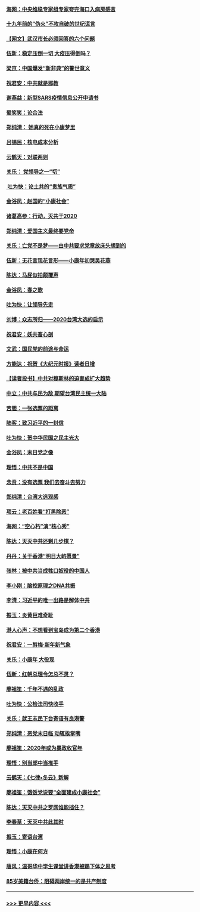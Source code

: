 #### [海网：中央维稳专家组专家夸完海口入病房感言](../pages/nsc993/n11815138.md?t=01232244) 
#### [十九年前的“伪火”不攻自破的世纪谎言](../pages/nsc993/n11813238.md?t=01232244) 
#### [【网文】武汉市长必须回答的六个问题](../pages/nsc993/n11813848.md?t=01232244) 
#### [伍新：稳定压倒一切 大疫压得倒吗？](../pages/nsc993/n11812634.md?t=01232244) 
#### [梁京：中国爆发“新非典”的警世意义](../pages/nsc993/n11812554.md?t=01232244) 
#### [祝君安：中共就是邪教](../pages/nsc993/n11812431.md?t=01232244) 
#### [谢燕益：新型SARS疫情信息公开申请书](../pages/nsc993/n11808840.md?t=01232244) 
#### [蜀笑笑：论合法](../pages/nsc993/n11808064.md?t=01232244) 
#### [郑纯清： 她真的死在小康梦里](../pages/nsc993/n11806623.md?t=01232244) 
#### [吕锡民：核电成本分析](../pages/nsc993/n11806284.md?t=01232244) 
#### [云鹤天：对联两则](../pages/nsc993/n11805957.md?t=01232244) 
#### [关乐： 党领导之一“切”](../pages/nsc993/n11804505.md?t=01232244) 
#### [ 吐为快：论土共的“贵族气质”](../pages/nsc993/n11804490.md?t=01232244) 
#### [金浴凤：赵国的“小康社会”](../pages/nsc993/n11804452.md?t=01232244) 
#### [诸葛高参：行动，灭共于2020](../pages/nsc993/n11804120.md?t=01232244) 
#### [郑纯清：爱国主义最终要党命](../pages/nsc993/n11802197.md?t=01232244) 
#### [关乐：亡党不是梦——由中共要求党章放床头想到的](../pages/nsc993/n11802156.md?t=01232244) 
#### [伍新：无花言现花言形——小康年初哭吴花燕](../pages/nsc993/n11800044.md?t=01232244) 
#### [陈达：马屁似拍颠覆声](../pages/nsc993/n11800010.md?t=01232244) 
#### [金浴凤：春之歌](../pages/nsc993/n11797687.md?t=01232244) 
#### [吐为快：让领导先走](../pages/nsc993/n11797512.md?t=01232244) 
#### [刘博：众志所归——2020台湾大选的启示](../pages/nsc993/n11796878.md?t=01232244) 
#### [祝君安：妖共畜心剖](../pages/nsc993/n11794273.md?t=01232244) 
#### [文武：国民党的前途与命运](../pages/nsc993/n11794198.md?t=01232244) 
#### [方能达：祝贺《大纪元时报》读者日增](../pages/nsc993/n11793807.md?t=01232244) 
#### [【读者投书】中共对穆斯林的迫害成扩大趋势](../pages/nsc993/n11791371.md?t=01232244) 
#### [中立：中共与民为敌 期望台湾民主统一大陆](../pages/nsc993/n11790392.md?t=01232244) 
#### [苦胆：一张选票的距离](../pages/nsc993/n11788914.md?t=01232244) 
#### [陆客：致习近平的一封信](../pages/nsc993/n11788867.md?t=01232244) 
#### [吐为快：贺中华民国之民主光大](../pages/nsc993/n11788618.md?t=01232244) 
#### [金浴凤：末日党之像](../pages/nsc993/n11787475.md?t=01232244) 
#### [理悟：中共不是中国](../pages/nsc993/n11787463.md?t=01232244) 
#### [念贲：没有选票  我们去奋斗去努力](../pages/nsc993/n11787398.md?t=01232244) 
#### [郑纯清：台湾大选观感](../pages/nsc993/n11786210.md?t=01232244) 
#### [项云：老百姓看“打黑除恶”](../pages/nsc993/n11785398.md?t=01232244) 
#### [海网：“空心朽”演“核心秀”](../pages/nsc993/n11783874.md?t=01232244) 
#### [陈达：天灭中共还剩几步棋？](../pages/nsc993/n11783719.md?t=01232244) 
#### [丹丹：关于香港“明日大屿愿景”](../pages/nsc993/n11783273.md?t=01232244) 
#### [张林：被中共当成牲口奴役的中国人](../pages/nsc993/n11782397.md?t=01232244) 
#### [李小刚：脑控原理之DNA共振](../pages/nsc993/n11780962.md?t=01232244) 
#### [李清：习近平的唯一出路是解体中共](../pages/nsc993/n11780866.md?t=01232244) 
#### [振玉：炎黄巨难奇耻](../pages/nsc993/n11779632.md?t=01232244) 
#### [港人心声：不想看到宝岛成为第二个香港](../pages/nsc993/n11778817.md?t=01232244) 
#### [祝君安：一剪梅‧新年新气象](../pages/nsc993/n11776340.md?t=01232244) 
#### [关乐：小康年 大役现](../pages/nsc993/n11774213.md?t=01232244) 
#### [伍新：红朝总理令怎总不灵？](../pages/nsc993/n11770813.md?t=01232244) 
#### [廖祖笙：千年不遇的乱政](../pages/nsc993/n11770373.md?t=01232244) 
#### [吐为快：公检法司快收手](../pages/nsc993/n11770359.md?t=01232244) 
#### [关乐：就王志民下台寄语有良港警](../pages/nsc993/n11769903.md?t=01232244) 
#### [郑纯清：恶党末日临 动辄挨掌嘴](../pages/nsc993/n11769356.md?t=01232244) 
#### [廖祖笙：2020年或为暴政收官年](../pages/nsc993/n11768216.md?t=01232244) 
#### [理悟：别当郎中当推手](../pages/nsc993/n11768243.md?t=01232244) 
#### [云鹤天：《七律▪冬云》新解](../pages/nsc993/n11768204.md?t=01232244) 
#### [廖祖笙：饿饭党说要“全面建成小康社会”](../pages/nsc993/n11767482.md?t=01232244) 
#### [陈达：天灭中共之罗网谁能挡住？](../pages/nsc993/n11767465.md?t=01232244) 
#### [李春草：天灭中共此其时](../pages/nsc993/n11767452.md?t=01232244) 
#### [振玉：寄语台湾](../pages/nsc993/n11767432.md?t=01232244) 
#### [理悟：小康在何方](../pages/nsc993/n11767394.md?t=01232244) 
#### [唐风：温哥华中学生课堂讲香港被踢下体之思考](../pages/nsc993/n11766848.md?t=01232244) 
#### [85岁美籍台侨：阻碍两岸统一的是共产制度](../pages/nsc993/n11765043.md?t=01232244) 

----
#### [ >>> 更早内容 <<< ](../indexes/nsc993-earlier.md)
